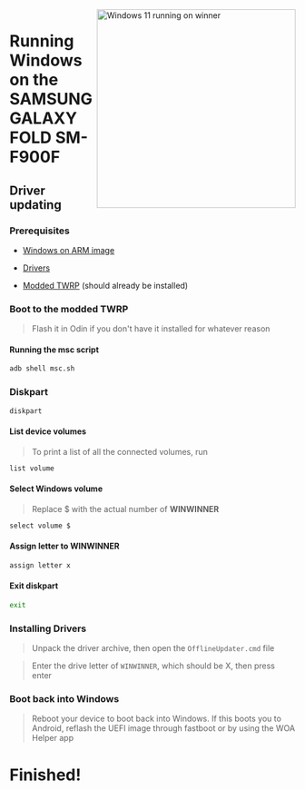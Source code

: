 <img align="right" src="https://github.com/n00b69/SAMSUNG-WINNER-WindowsARM/blob/main/winner.png" width="350" alt="Windows 11 running on winner">

# Running Windows on the SAMSUNG GALAXY FOLD SM-F900F

## Driver updating

### Prerequisites
- [Windows on ARM image](https://worproject.com/esd)
  
- [Drivers](https://github.com/n00b69/woa-winner/releases/tag/Drivers)

- [Modded TWRP](https://github.com/n00b69/woa-winner/releases/tag/Recovery) (should already be installed)

### Boot to the modded TWRP
> Flash it in Odin if you don't have it installed for whatever reason

#### Running the msc script
```cmd
adb shell msc.sh
```

### Diskpart
```cmd
diskpart
```

#### List device volumes
> To print a list of all the connected volumes, run
```cmd
list volume
```

#### Select Windows volume
> Replace $ with the actual number of **WINWINNER**
```cmd
select volume $
```

#### Assign letter to WINWINNER
```cmd
assign letter x
```

#### Exit diskpart
```cmd
exit
```

### Installing Drivers
> Unpack the driver archive, then open the `OfflineUpdater.cmd` file

> Enter the drive letter of `WINWINNER`, which should be X, then press enter

### Boot back into Windows
> Reboot your device to boot back into Windows. If this boots you to Android, reflash the UEFI image through fastboot or by using the WOA Helper app

  
  

# Finished!
